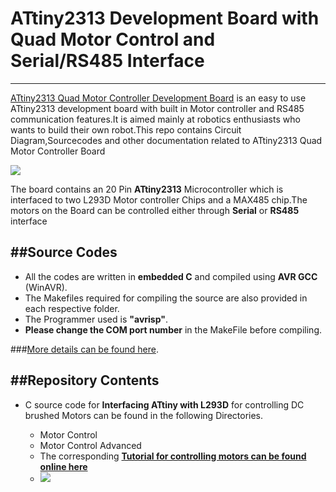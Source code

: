 
# ATtiny2313 Development Board with Quad Motor Control and Serial/RS485 Interface 
---------------------------------------------------------------------------------------------------------------------------------
<a href ="http://www.xanthium.in/buy-atmel-avr-attiny2313-quad-motor-control-development-board-serial-rs485-interface">ATtiny2313 Quad Motor Controller Development Board</a> is an easy to use ATtiny2313 development board with built in Motor controller and RS485 communication features.It is aimed mainly at robotics enthusiasts who wants to build their own robot.This repo contains Circuit Diagram,Sourcecodes and other documentation related to ATtiny2313 Quad Motor Controller Board

<img src = "http://www.xanthium.in/sites/default/files/site-images/attiny2313-motor-control-board/attiny2313-quad-motor-control-development-board-640px.jpg"/>

The board contains an 20 Pin **ATtiny2313** Microcontroller which is interfaced to two L293D Motor controller Chips and a MAX485 chip.The motors on the Board can be controlled either through **Serial** or **RS485** interface 

##Source Codes 
-------------------------------------------------------------------------------------------------------------------------------------
- All the codes are written in **embedded C** and compiled using **AVR GCC** (WinAVR).
- The Makefiles required for compiling the source are also provided in each respective folder.
- The Programmer used is **"avrisp"**.
- **Please change the  COM port number** in the MakeFile before compiling. 

###<a href ="http://www.xanthium.in/buy-atmel-avr-attiny2313-quad-motor-control-development-board-serial-rs485-interface">More details can be found here</a>. 

##Repository Contents 
-------------------------------------------------------------------------------------------------------------------------------------
- C source code for **Interfacing ATtiny with L293D** for controlling DC brushed Motors can be found in the following Directories.
 
  - Motor Control
  - Motor Control Advanced
  - The corresponding <a href ="http://www.xanthium.in/controlling-4-motors-bidirectionally-using-l293d-atmel-avr-attiny2313a-microcontroller-tutorial">**Tutorial for controlling motors can be found online here**</a> 
  - <img src ="http://xanthium.in/sites/default/files/site-images/attiny2313-motor-control/atmel-avr-attiny2313-interfaced-l293d-motor.jpg"/>

